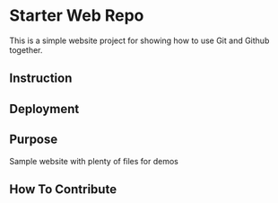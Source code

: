 # Starter Web Repo

This is a simple website project for showing how to use Git and Github together.

## Instruction

## Deployment

## Purpose

Sample website with plenty of files for demos

## How To Contribute
